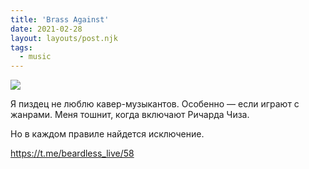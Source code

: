 ```yaml
---
title: 'Brass Against'
date: 2021-02-28
layout: layouts/post.njk
tags:
  - music
---
```


![](https://i.ibb.co/0qgcfbT/image.png)

Я пиздец не люблю кавер-музыкантов. Особенно — если играют с жанрами. Меня тошнит, когда включают Ричарда Чиза. 

Но в каждом правиле найдется исключение.

https://t.me/beardless_live/58

